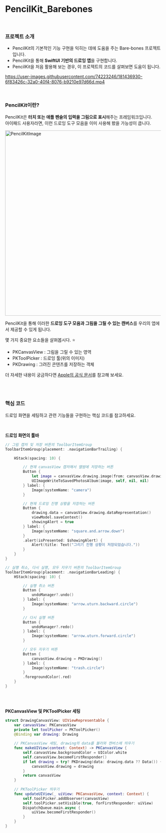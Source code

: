 # PencilKit_Barebones
<br/>

### 프로젝트 소개
- PencilKit의 기본적인 기능 구현을 익히는 데에 도움을 주는 Bare-bones 프로젝트입니다.
- PencilKit을 통해 **SwiftUI 기반의 드로잉 앱**을 구현합니다.
- PencilKit을 처음 활용해 보는 경우, 이 프로젝트의 코드를 살펴보면 도움이 됩니다.


https://user-images.githubusercontent.com/74223246/181436930-6f83426c-32a0-40f4-8076-b9210e97d66d.mp4


<br/>

### PencilKit이란?     
PencilKit은 **터치 또는 애플 펜슬의 입력을 그림으로 표시**해주는 프레임워크입니다.  
아이패드 사용자라면, 이런 드로잉 도구 모음을 이미 사용해 봤을 가능성이 큽니다.    
 
<img width="600" alt="PencilKitImage" src="https://user-images.githubusercontent.com/74223246/181435528-483d1d81-47dc-4437-a9bf-cd6f7177a74a.png">

PencilKit을 통해 이러한 **드로잉 도구 모음과 그림을 그릴 수 있는 캔버스**를 우리의 앱에서 제공할 수 있게 됩니다.     

몇 가지 중요한 요소들을 살펴봅시다. ⭐️      
- PKCanvasView : 그림을 그릴 수 있는 영역   
- PKToolPicker : 드로잉 툴(위의 이미지)   
- PKDrawing : 그려진 콘텐츠를 저장하는 객체   

더 자세한 내용이 궁금하다면 [Apple의 공식 문서](https://developer.apple.com/documentation/pencilkit)를 참고해 보세요.    

<br/>
<br/>

### 핵심 코드
드로잉 화면을 세팅하고 관련 기능들을 구현하는 핵심 코드를 참고하세요. 

<br/>

**드로잉 화면의 툴바**
```Swift
// 그림 캡처 및 저장 버튼의 ToolbarItemGroup
ToolbarItemGroup(placement: .navigationBarTrailing) {

    HStack(spacing: 10) {

        // 현재 canvasView 캡처해서 앨범에 저장하는 버튼
        Button {
            let image = canvasView.drawing.image(from: canvasView.drawing.bounds, scale: 1)
            UIImageWriteToSavedPhotosAlbum(image, self, nil, nil)
        } label: {
            Image(systemName: "camera")
        }

        // 현재 드로잉 진행 상황을 저장하는 버튼
        Button {
            drawing.data = canvasView.drawing.dataRepresentation()
            viewModel.saveContext()
            showingAlert = true
        } label: {
            Image(systemName: "square.and.arrow.down")
        }
        .alert(isPresented: $showingAlert) {
            Alert(title: Text("그리기 진행 상황이 저장되었습니다."))
        }
    }
}
```
```Swift
// 실행 취소, 다시 실행, 모두 지우기 버튼의 ToolbarItemGroup
ToolbarItemGroup(placement: .navigationBarLeading) {
    HStack(spacing: 10) {

        // 실행 취소 버튼
        Button {
            undoManager?.undo()
        } label: {
            Image(systemName: "arrow.uturn.backward.circle")
        }

        // 다시 실행 버튼
        Button {
            undoManager?.redo()
        } label: {
            Image(systemName: "arrow.uturn.forward.circle")
        }

        // 모두 지우기 버튼
        Button {
            canvasView.drawing = PKDrawing()
        } label: {
            Image(systemName: "trash.circle")
        }
        .foregroundColor(.red)
    }
}
```

<br/>
<br/>

**PKCanvasView 및 PKToolPicker 세팅**
```Swift
struct DrawingCanvasView: UIViewRepresentable {
    var canvasView: PKCanvasView
    private let toolPicker = PKToolPicker()
    @Binding var drawing: Drawing
    
    // PKCanvasView 세팅, drawing의 data를 불러와 캔버스에 띄우기
    func makeUIView(context: Context) -> PKCanvasView {
        self.canvasView.backgroundColor = UIColor.white
        self.canvasView.becomeFirstResponder()
        if let drawing = try? PKDrawing(data: drawing.data ?? Data()) {
            canvasView.drawing = drawing
        }
        return canvasView
    }
    
    // PKToolPicker 띄우기
    func updateUIView(_ uiView: PKCanvasView, context: Context) {
        self.toolPicker.addObserver(canvasView)
        self.toolPicker.setVisible(true, forFirstResponder: uiView)
        DispatchQueue.main.async {
            uiView.becomeFirstResponder()
        }
    }
}
```
